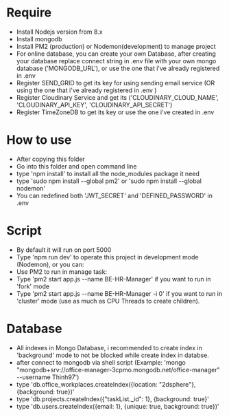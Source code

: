 # Require
- Install Nodejs version from 8.x
- Install mongodb
- Install PM2 (production) or Nodemon(development) to manage project
- For online database, you can create your own Database, after creating your database replace connect string in .env file with your own mongo database ('MONGODB_URL'), or use the one that i've already registered in .env
- Register SEND_GRID to get its key for using sending email service (OR using the one  that i've already registered in .env )
- Register Cloudinary Service and get its ('CLOUDINARY_CLOUD_NAME', 'CLOUDINARY_API_KEY', 'CLOUDINARY_API_SECRET')
- Register TimeZoneDB to get its key or use the one i've created in .env
# How to use
- After copying this folder
- Go into this folder and open command line
- type 'npm install' to install all the node_modules package it need
- type 'sudo npm install --global pm2' or 'sudo npm install --global nodemon'
- You can redefined both 'JWT_SECRET' and 'DEFINED_PASSWORD' in .env
# Script
- By default it will run on port 5000
- Type 'npm run dev' to operate this project in development mode (Nodemon), or you can:
- Use PM2 to run in manage task: 
- Type 'pm2 start app.js --name BE-HR-Manager' if you want to run in 'fork' mode
- Type 'pm2 start app.js --name BE-HR-Manager -i 0' if you want to run in 'cluster' mode (use as much as CPU Threads to create children).
# Database
- All indexes in Mongo Database, i recommended to create index in 'background' mode to not be blocked while create index in databse.
- after connect to mongodb via shell script (Example: 'mongo "mongodb+srv://office-manager-3cpmo.mongodb.net/office-manager" --username Thinh97')
- type 'db.office_workplaces.createIndex({location: "2dsphere"}, {background: true})'
- type 'db.projects.createIndex({"taskList._id": 1}, {background: true}'
- type 'db.users.createIndex({email: 1}, {unique: true, background: true})'